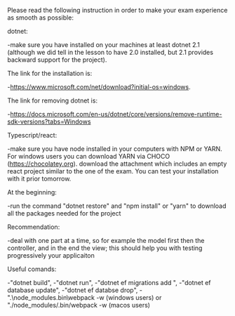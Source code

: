 Please read the following instruction in order to make your exam experience as smooth as possible:

dotnet: 

-make sure you have installed on your machines at least dotnet 2.1 (although we did tell in the lesson to have 2.0 installed, but 2.1 provides backward support for the project). 

The link for the installation is: 

-https://www.microsoft.com/net/download?initial-os=windows. 

The link for removing dotnet is: 

-https://docs.microsoft.com/en-us/dotnet/core/versions/remove-runtime-sdk-versions?tabs=Windows 

Typescript/react: 

-make sure you have node installed in your computers with NPM or YARN. For windows users you can download YARN via CHOCO (https://chocolatey.org). download the attachment which includes an empty react project similar to the one of the exam. You can test your installation with it prior tomorrow.  

At the beginning: 

-run the command "dotnet restore" and "npm install" or "yarn"  to download all the packages needed for the project

Recommendation: 

-deal with one part at a time, so for example the model first then the controller, and in the end the view; this should help you with testing progressively your applicaiton

Useful comands: 

-"dotnet build", 
-"dotnet run", 
-"dotnet ef migrations add <name>", 
-"dotnet ef database update", 
-"dotnet ef databse drop", 
-".\node_modules\.bin\webpack -w (windows users) or "./node_modules/.bin/webpack -w (macos users)

